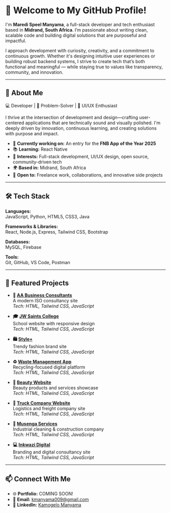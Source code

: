 # 👋 Welcome to My GitHub Profile!

I'm **Maredi Speel Manyama**, a full-stack developer and tech enthusiast based in **Midrand, South Africa**. I’m passionate about writing clean, scalable code and building digital solutions that are purposeful and impactful.

I approach development with curiosity, creativity, and a commitment to continuous growth. Whether it's designing intuitive user experiences or building robust backend systems, I strive to create tech that’s both functional and meaningful — while staying true to values like transparency, community, and innovation.


---

## 🚀 About Me

💻 Developer | 🧠 Problem-Solver | 🎨 UI/UX Enthusiast

I thrive at the intersection of development and design—crafting user-centered applications that are technically sound and visually polished. I'm deeply driven by innovation, continuous learning, and creating solutions with purpose and impact.

- 💼 **Currently working on:** An entry for the **FNB App of the Year 2025**
- 📚 **Learning:** React Native
- 🎯 **Interests:** Full-stack development, UI/UX design, open source, community-driven tech
- 🌍 **Based in:** Midrand, South Africa
- 🤝 **Open to:** Freelance work, collaborations, and innovative side projects

---

## 🛠️ Tech Stack

**Languages:**  
JavaScript, Python, HTML5, CSS3, Java  

**Frameworks & Libraries:**  
React, Node.js, Express, Tailwind CSS, Bootstrap  

**Databases:**  
MySQL, Firebase  

**Tools:**  
Git, GitHub, VS Code, Postman  

---

## 📂 Featured Projects

- **🏢 [AA Business Consultants](https://kamzamanyama.github.io/AABusiness-Consultant-/)**  
  A modern ISO consultancy site  
  _Tech: HTML, Tailwind CSS, JavaScript_

- **🎓 [JW Saints College](https://kamzamanyama.github.io/jwsaints/)**  
  School website with responsive design  
  _Tech: HTML, Tailwind CSS, JavaScript_

- **🛍️ [Style+](https://kamzamanyama.github.io/page-coming-soon/)**  
  Trendy fashion brand site  
  _Tech: HTML, Tailwind CSS, JavaScript_

- **♻️ [Waste Management App](https://kamzamanyama.github.io/pacificScraps/)**  
  Recycling-focused digital platform  
  _Tech: HTML, Tailwind CSS, JavaScript_

- **💅 [Beauty Website](https://kamzamanyama.github.io/prjectBeauty/)**  
  Beauty products and services showcase  
  _Tech: HTML, Tailwind CSS, JavaScript_

- **🚛 [Truck Company Website](https://kamzamanyama.github.io/truck_company/)**  
  Logistics and freight company site  
  _Tech: HTML, Tailwind CSS, JavaScript_

- **🧹 [Musenga Services](https://kamzamanyama.github.io/musenga-industrial-services-site/)**  
  Industrial cleaning & construction company  
  _Tech: HTML, Tailwind CSS, JavaScript_

- **💻 [Inkwazi Digital](https://kamzamanyama.github.io/page-coming-soon/)**  
  Branding and digital consultancy site  
  _Tech: HTML, Tailwind CSS, JavaScript_

---

## 📫 Connect With Me

- 🌐 **Portfolio:** COMING SOON!
- 📧 **Email:** [kmanyama009@gmail.com](mailto:kmanyama009@gmail.com)
- 💼 **LinkedIn:** [Kamogelo Manyama](https://www.linkedin.com/in/kamogelo-manyama-711269281/)
